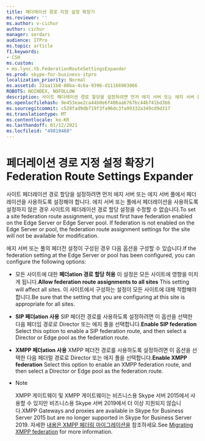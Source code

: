 ```yaml
---
title: 페더레이션 경로 지정 설정 확장기
ms.reviewer: ''
ms.author: v-cichur
author: cichur
manager: serdars
audience: ITPro
ms.topic: article
f1.keywords:
- CSH
ms.custom:
- ms.lync.tb.FederationRouteSettingsExpander
ms.prod: skype-for-business-itpro
localization_priority: Normal
ms.assetid: 22aa11b8-80ba-4c6a-9396-d11166903066
ROBOTS: NOINDEX, NOFOLLOW
description: 사이트 페더레이션 경로 할당을 설정하려면 먼저 에지 서버 또는 에지 서버 풀에서 페더레이션을 사용하도록 설정해야 합니다. 에지 서버 또는 풀에서 페더레이션을 사용하도록 설정하지 않은 경우 사이트의 페더레이션 경로 할당 설정을 수정할 수 없습니다.
ms.openlocfilehash: 9e453eae2ca44b0e6f406aa6767bc44b741bd3b6
ms.sourcegitcommit: c528fad9db719f3fa96dc3fa99332a349cd9d317
ms.translationtype: MT
ms.contentlocale: ko-KR
ms.lasthandoff: 01/12/2021
ms.locfileid: "49819468"
---
```

# <a name="federation-route-settings-expander"></a><span data-ttu-id="97f40-104">페더레이션 경로 지정 설정 확장기</span><span class="sxs-lookup"><span data-stu-id="97f40-104">Federation Route Settings Expander</span></span>
 
<span data-ttu-id="97f40-p102">사이트 페더레이션 경로 할당을 설정하려면 먼저 에지 서버 또는 에지 서버 풀에서 페더레이션을 사용하도록 설정해야 합니다. 에지 서버 또는 풀에서 페더레이션을 사용하도록 설정하지 않은 경우 사이트의 페더레이션 경로 할당 설정을 수정할 수 없습니다.</span><span class="sxs-lookup"><span data-stu-id="97f40-p102">To set a site federation route assignment, you must first have federation enabled on the Edge Server or Edge Server pool. If federation is not enabled on the Edge Server or pool, the federation route assignment settings for the site will not be available for modification.</span></span>

<span data-ttu-id="97f40-107">에지 서버 또는 풀의 페더전 설정이 구성된 경우 다음 옵션을 구성할 수 있습니다.</span><span class="sxs-lookup"><span data-stu-id="97f40-107">If the federation setting at the Edge Server or pool has been configured, you can configure the following options:</span></span> 
  
- <span data-ttu-id="97f40-108">모든 사이트에 대한 **페더ation 경로 할당 허용** 이 설정은 모든 사이트에 영향을 미치게 됩니다.</span><span class="sxs-lookup"><span data-stu-id="97f40-108">**Allow federation route assignments to all sites** This setting will affect all sites.</span></span> <span data-ttu-id="97f40-109">이 사이트에서 구성하는 설정이 모든 사이트에 대해 적합해야 합니다.</span><span class="sxs-lookup"><span data-stu-id="97f40-109">Be sure that the setting that you are configuring at this site is appropriate for all sites.</span></span>
    
- <span data-ttu-id="97f40-110">**SIP 페더ation 사용** SIP 페더전 경로를 사용하도록 설정하려면 이 옵션을 선택한 다음 페더임 경로로 Director 또는 에지 풀을 선택합니다.</span><span class="sxs-lookup"><span data-stu-id="97f40-110">**Enable SIP federation** Select this option to enable a SIP federation route, and then select a Director or Edge pool as the federation route.</span></span>
    
- <span data-ttu-id="97f40-111">**XMPP 페더ation 사용** XMPP 페더전 경로를 사용하도록 설정하려면 이 옵션을 선택한 다음 페더럴 경로로 Director 또는 에지 풀을 선택합니다.</span><span class="sxs-lookup"><span data-stu-id="97f40-111">**Enable XMPP federation** Select this option to enable an XMPP federation route, and then select a Director or Edge pool as the federation route.</span></span>
- 
  > [!NOTE]
  > <span data-ttu-id="97f40-112">XMPP 게이트웨이 및 XMPP 게이트웨이는 비즈니스용 Skype 서버 2015에서 사용할 수 있지만 비즈니스용 Skype 서버 2019에서 더 이상 지원되지 않습니다.</span><span class="sxs-lookup"><span data-stu-id="97f40-112">XMPP Gateways and proxies are available in Skype for Business Server 2015 but are no longer supported in Skype for Business Server 2019.</span></span> <span data-ttu-id="97f40-113">자세한 [내용은 XMPP 페더링 마이그레이션을](../../../../SfBServer2019/migration/migrating-xmpp-federation.md) 참조하세요.</span><span class="sxs-lookup"><span data-stu-id="97f40-113">See [Migrating XMPP federation](../../../../SfBServer2019/migration/migrating-xmpp-federation.md) for more information.</span></span>
    

